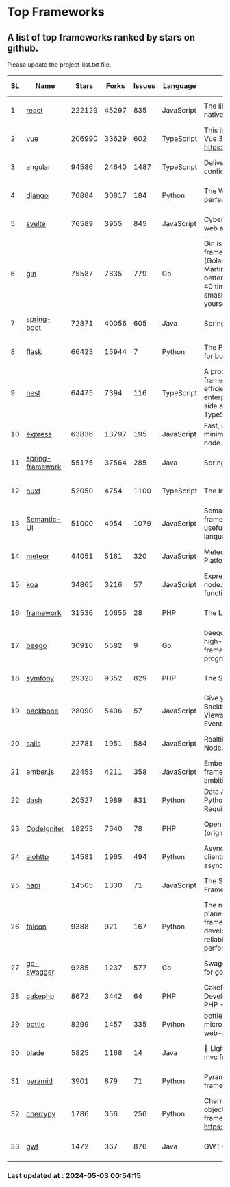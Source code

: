 # Top Frameworks
## A list of top frameworks ranked by stars on github.  
Please update the project-list.txt file.

| SL| Name  | Stars| Forks| Issues | Language | Description | Last Commit |
| --| ------| -----| ---- | ------ | -------- | ----------- | ----------- |
| 1 | [react](https://github.com/facebook/react) | 222129 | 45297 | 835 | JavaScript | The library for web and native user interfaces. | 2024-05-02 20:08:41 |
| 2 | [vue](https://github.com/vuejs/vue) | 206990 | 33629 | 602 | TypeScript | This is the repo for Vue 2. For Vue 3, go to https://github.com/vuejs/core | 2023-12-31 13:23:55 |
| 3 | [angular](https://github.com/angular/angular) | 94586 | 24640 | 1487 | TypeScript | Deliver web apps with confidence 🚀 | 2024-05-02 21:46:24 |
| 4 | [django](https://github.com/django/django) | 76884 | 30817 | 184 | Python | The Web framework for perfectionists with deadlines. | 2024-05-03 00:43:13 |
| 5 | [svelte](https://github.com/sveltejs/svelte) | 76589 | 3955 | 845 | JavaScript | Cybernetically enhanced web apps | 2024-05-02 20:04:43 |
| 6 | [gin](https://github.com/gin-gonic/gin) | 75587 | 7835 | 779 | Go | Gin is a HTTP web framework written in Go (Golang). It features a Martini-like API with much better performance -- up to 40 times faster. If you need smashing performance, get yourself some Gin. | 2024-04-29 23:07:23 |
| 7 | [spring-boot](https://github.com/spring-projects/spring-boot) | 72871 | 40056 | 605 | Java | Spring Boot | 2024-05-02 22:53:38 |
| 8 | [flask](https://github.com/pallets/flask) | 66423 | 15944 | 7 | Python | The Python micro framework for building web applications. | 2024-05-02 12:10:51 |
| 9 | [nest](https://github.com/nestjs/nest) | 64475 | 7394 | 116 | TypeScript | A progressive Node.js framework for building efficient, scalable, and enterprise-grade server-side applications with TypeScript/JavaScript 🚀 | 2024-05-02 08:57:10 |
| 10 | [express](https://github.com/expressjs/express) | 63836 | 13797 | 195 | JavaScript | Fast, unopinionated, minimalist web framework for node. | 2024-04-21 09:48:10 |
| 11 | [spring-framework](https://github.com/spring-projects/spring-framework) | 55175 | 37564 | 285 | Java | Spring Framework | 2024-05-02 15:02:08 |
| 12 | [nuxt](https://github.com/nuxt/nuxt) | 52050 | 4754 | 1100 | TypeScript | The Intuitive Vue Framework. | 2024-05-02 13:24:31 |
| 13 | [Semantic-UI](https://github.com/Semantic-Org/Semantic-UI) | 51000 | 4954 | 1079 | JavaScript | Semantic is a UI component framework based around useful principles from natural language. | 2023-01-11 17:05:32 |
| 14 | [meteor](https://github.com/meteor/meteor) | 44051 | 5161 | 320 | JavaScript | Meteor, the JavaScript App Platform | 2024-04-26 18:32:26 |
| 15 | [koa](https://github.com/koajs/koa) | 34865 | 3216 | 57 | JavaScript | Expressive middleware for node.js using ES2017 async functions | 2024-04-22 06:25:10 |
| 16 | [framework](https://github.com/laravel/framework) | 31536 | 10655 | 28 | PHP | The Laravel Framework. | 2024-05-02 14:56:45 |
| 17 | [beego](https://github.com/beego/beego) | 30916 | 5582 | 9 | Go | beego is an open-source, high-performance web framework for the Go programming language. | 2024-04-25 08:55:18 |
| 18 | [symfony](https://github.com/symfony/symfony) | 29323 | 9352 | 829 | PHP | The Symfony PHP framework | 2024-05-02 22:26:57 |
| 19 | [backbone](https://github.com/jashkenas/backbone) | 28090 | 5406 | 57 | JavaScript | Give your JS App some Backbone with Models, Views, Collections, and Events | 2024-03-06 23:22:47 |
| 20 | [sails](https://github.com/balderdashy/sails) | 22781 | 1951 | 584 | JavaScript | Realtime MVC Framework for Node.js | 2024-04-09 23:02:55 |
| 21 | [ember.js](https://github.com/emberjs/ember.js) | 22453 | 4211 | 358 | JavaScript | Ember.js - A JavaScript framework for creating ambitious web applications | 2024-04-30 16:26:43 |
| 22 | [dash](https://github.com/plotly/dash) | 20527 | 1989 | 831 | Python | Data Apps & Dashboards for Python. No JavaScript Required. | 2024-04-22 15:43:08 |
| 23 | [CodeIgniter](https://github.com/bcit-ci/CodeIgniter) | 18253 | 7640 | 78 | PHP | Open Source PHP Framework (originally from EllisLab) | 2024-03-20 03:51:42 |
| 24 | [aiohttp](https://github.com/aio-libs/aiohttp) | 14581 | 1965 | 494 | Python | Asynchronous HTTP client/server framework for asyncio and Python | 2024-05-03 00:39:10 |
| 25 | [hapi](https://github.com/hapijs/hapi) | 14505 | 1330 | 71 | JavaScript | The Simple, Secure Framework Developers Trust | 2024-04-09 14:33:32 |
| 26 | [falcon](https://github.com/falconry/falcon) | 9388 | 921 | 167 | Python | The no-magic web data plane API and microservices framework for Python developers, with a focus on reliability, correctness, and performance at scale. | 2024-04-17 17:19:18 |
| 27 | [go-swagger](https://github.com/go-swagger/go-swagger) | 9285 | 1237 | 577 | Go | Swagger 2.0 implementation for go | 2024-04-18 03:30:37 |
| 28 | [cakephp](https://github.com/cakephp/cakephp) | 8672 | 3442 | 64 | PHP | CakePHP: The Rapid Development Framework for PHP - Official Repository | 2024-04-19 18:15:21 |
| 29 | [bottle](https://github.com/bottlepy/bottle) | 8299 | 1457 | 335 | Python | bottle.py is a fast and simple micro-framework for python web-applications. | 2024-01-03 22:31:48 |
| 30 | [blade](https://github.com/lets-blade/blade) | 5825 | 1168 | 14 | Java | :rocket: Lightning fast and elegant mvc framework for Java8 | 2023-06-16 05:18:49 |
| 31 | [pyramid](https://github.com/Pylons/pyramid) | 3901 | 879 | 71 | Python | Pyramid - A Python web framework | 2024-03-03 23:38:59 |
| 32 | [cherrypy](https://github.com/cherrypy/cherrypy) | 1786 | 356 | 256 | Python | CherryPy is a pythonic, object-oriented HTTP framework.      https://cherrypy.dev | 2024-04-22 23:41:04 |
| 33 | [gwt](https://github.com/gwtproject/gwt) | 1472 | 367 | 876 | Java | GWT Open Source Project | 2024-04-17 21:16:17 |

### Last updated at : 2024-05-03 00:54:15
